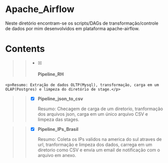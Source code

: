 # Apache_Airflow
Neste diretório encontram-se os scripts/DAGs de transformação/controle de dados por mim desenvolvidos em plataforma apache-airflow.

# Contents
>> - [X] #### **Pipeline_RH**
    <p>Resumo: Extração de dados OLTP(Mysql), transformação, carga em um OLAP(Postgres) e limpeza do diretório de stage.</p>

>> - [X] **Pipeline_json_to_csv**
    <p>Resumo: Checagem de carga de um diretorio, tranformação dos arquivos json, carga em um único arquivo CSV e limpeza das stages.</p>

>> - [X] **Pipeline_IPs_Brasil**
    <p>Resumo: Coleta os IPs validos na america do sul atraves de url, tranformação e limpeza dos dados, carrega em um diretorio como CSV e envia um email de notificação               com o arquivo em anexo.</p>

